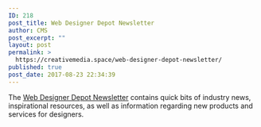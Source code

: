 ```yaml
---
ID: 218
post_title: Web Designer Depot Newsletter
author: CMS
post_excerpt: ""
layout: post
permalink: >
  https://creativemedia.space/web-designer-depot-newsletter/
published: true
post_date: 2017-08-23 22:34:39
---
```

The <a href="//www.webdesignerdepot.com/newsletter/“">Web Designer Depot Newsletter</a> contains quick bits of industry news, inspirational resources, as well as information regarding new products and services for designers.